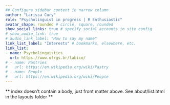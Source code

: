 ```yaml
---
## Configure sidebar content in narrow column
author: "Larissa Cury"
role: "Psycholinguist in progress | R Enthusiastic"
avatar_shape: rounded # circle, square, rounded
show_social_links: true # specify social accounts in site config
# show_audio_link: true
# audio_link_label: "How to say my name"
link_list_label: "Interests" # bookmarks, elsewhere, etc.
link_list:
- name: Psycholinguistics
  url: https://www.ufrgs.br/labico/
# - name: Pastries
#   url: https://en.wikipedia.org/wiki/Pastry
# - name: People
#   url: https://en.wikipedia.org/wiki/People
---
```


** index doesn't contain a body, just front matter above.
See about/list.html in the layouts folder **
